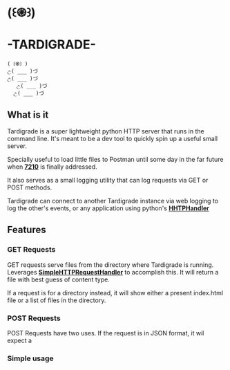 # (꒰֎꒱)
# -TARDIGRADE-

    ( ꒰֎꒱ )   
    උ( ___ )づ 
    උ( ___ )づ       
       උ( ___ )づ               
      උ( ___ )づ

## What is it
Tardigrade is a super lightweight python HTTP server that runs in the command line. 
It's meant to be a dev tool to quickly spin up a useful small server.


Specially useful to load little files to Postman until some day in the far future when 
**[7210](https://github.com/postmanlabs/postman-app-support/issues/7210)** is finally addressed. 

It also serves as a small logging utility that can log requests via GET or POST methods.

Tardigrade can connect to another Tardigrade instance via web logging to log the other's events, or any application 
using python's **[HHTPHandler](https://docs.python.org/3/library/logging.handlers.html#logging.handlers.HTTPHandler)**
## Features

### GET Requests

GET requests serve files from the directory where Tardigrade is running. 
Leverages **[SimpleHTTPRequestHandler](https://docs.python.org/3/library/http.server.html)** to accomplish this.
It will return a file with best guess of content type. 

If a request is for a directory instead, it will show either a present index.html file or a list of files in the directory.

### POST Requests

POST Requests have two uses. If the request is in JSON format, it wil expect a 
### Simple usage
